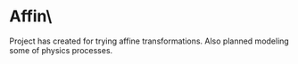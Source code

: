 # Affin\
Project has created for trying affine transformations.
Also planned modeling some of physics processes.
